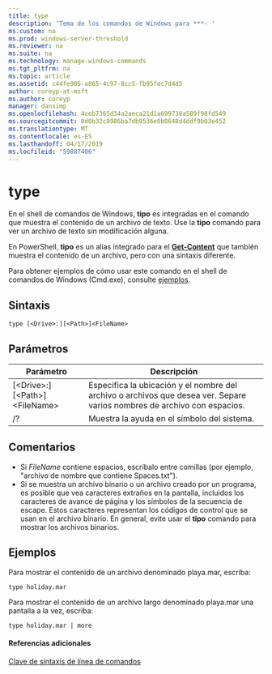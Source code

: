 ```yaml
---
title: type
description: 'Tema de los comandos de Windows para ***- '
ms.custom: na
ms.prod: windows-server-threshold
ms.reviewer: na
ms.suite: na
ms.technology: manage-windows-commands
ms.tgt_pltfrm: na
ms.topic: article
ms.assetid: c44fe905-a865-4c97-8cc5-fb95fec7d4d5
author: coreyp-at-msft
ms.author: coreyp
manager: dansimp
ms.openlocfilehash: 4ceb7365d34a2aeca21d1a699730a589f98fd549
ms.sourcegitcommit: 0d0b32c8986ba7db9536e0b8648d4ddf9b03e452
ms.translationtype: MT
ms.contentlocale: es-ES
ms.lasthandoff: 04/17/2019
ms.locfileid: "59887406"
---
```

# <a name="type"></a>type


En el shell de comandos de Windows, **tipo** es integradas en el comando que muestra el contenido de un archivo de texto. Use la **tipo** comando para ver un archivo de texto sin modificación alguna.


En PowerShell, **tipo** es un alias integrado para el **[Get-Content](https://docs.microsoft.com/powershell/module/microsoft.powershell.management/get-content)** que también muestra el contenido de un archivo, pero con una sintaxis diferente.


Para obtener ejemplos de cómo usar este comando en el shell de comandos de Windows (Cmd.exe), consulte [ejemplos](#BKMK_examples).

## <a name="syntax"></a>Sintaxis

```
type [<Drive>:][<Path>]<FileName>
```

## <a name="parameters"></a>Parámetros

|Parámetro|Descripción|
|---------|-----------|
|[\<Drive>:][\<Path>]\<FileName>|Especifica la ubicación y el nombre del archivo o archivos que desea ver. Separe varios nombres de archivo con espacios.|
|/?|Muestra la ayuda en el símbolo del sistema.|

## <a name="remarks"></a>Comentarios

-   Si *FileName* contiene espacios, escríbalo entre comillas (por ejemplo, "archivo de nombre que contiene Spaces.txt").
-   Si se muestra un archivo binario o un archivo creado por un programa, es posible que vea caracteres extraños en la pantalla, incluidos los caracteres de avance de página y los símbolos de la secuencia de escape. Estos caracteres representan los códigos de control que se usan en el archivo binario. En general, evite usar el **tipo** comando para mostrar los archivos binarios.

## <a name="BKMK_examples"></a>Ejemplos

Para mostrar el contenido de un archivo denominado playa.mar, escriba:
```
type holiday.mar 
```
Para mostrar el contenido de un archivo largo denominado playa.mar una pantalla a la vez, escriba:
```
type holiday.mar | more 
```

#### <a name="additional-references"></a>Referencias adicionales

[Clave de sintaxis de línea de comandos](command-line-syntax-key.md)
